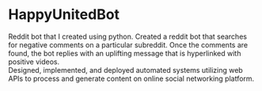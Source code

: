# HappyUnitedBot
Reddit bot that I created using python.                                                                                                                                                                                                                                                                                                                                                                                                                                                                    Created a reddit bot that searches for negative comments on a particular subreddit. Once the comments are found, the bot replies with
an uplifting message that is hyperlinked with positive videos.                                                                                                                                                                                                                                                                                                                                                                                                                                                                    
Designed, implemented, and deployed automated systems utilizing web APIs to process and generate content on online social networking
platform.                                                          

